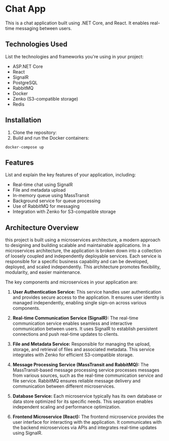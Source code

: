 # Chat App 

This is a chat application built using .NET Core, and React. It enables real-time messaging between users.

## Technologies Used

List the technologies and frameworks you're using in your project:

- ASP.NET Core
- React
- SignalR
- PostgreSQL
- RabbitMQ
- Docker
- Zenko (S3-compatible storage)
- Redis
## Installation

1. Clone the repository:
2. Build and run the Docker containers:
```shell
docker-compose up
```
## Features

List and explain the key features of your application, including:

- Real-time chat using SignalR
- File and metadata upload
- In-memory queue using MassTransit
- Background service for queue processing
- Use of RabbitMQ for messaging
- Integration with Zenko for S3-compatible storage

## Architecture Overview

this project is built using a microservices architecture, a modern approach to designing and building scalable and maintainable applications. In a microservices architecture, the application is broken down into a collection of loosely coupled and independently deployable services. Each service is responsible for a specific business capability and can be developed, deployed, and scaled independently. This architecture promotes flexibility, modularity, and easier maintenance.

The key components and microservices in your application are:

1. **User Authentication Service:** This service handles user authentication and provides secure access to the application. It ensures user identity is managed independently, enabling single sign-on across various components.

2. **Real-time Communication Service (SignalR):** The real-time communication service enables seamless and interactive communication between users. It uses SignalR to establish persistent connections and push real-time updates to clients.

3. **File and Metadata Service:** Responsible for managing the upload, storage, and retrieval of files and associated metadata. This service integrates with Zenko for efficient S3-compatible storage.

4. **Message Processing Service (MassTransit and RabbitMQ):** The MassTransit-based message processing service processes messages from various sources, such as the real-time communication service and file service. RabbitMQ ensures reliable message delivery and communication between different microservices.

6. **Database Service:** Each microservice typically has its own database or data store optimized for its specific needs. This separation enables independent scaling and performance optimization.

7. **Frontend Microservice (React):** The frontend microservice provides the user interface for interacting with the application. It communicates with the backend microservices via APIs and integrates real-time updates using SignalR.

